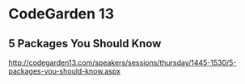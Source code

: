 # CodeGarden 13

## 5 Packages You Should Know

<http://codegarden13.com/speakers/sessions/thursday/1445-1530/5-packages-you-should-know.aspx>


